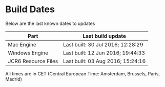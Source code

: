 # Build Dates

Below are the last known dates to updates

Part | Last build update
-----|-----
Mac Engine | Last built: 30 Jul 2016; 12:28:29
Windows Engine | Last built: 12 Jun 2016; 19:44:33
JCR6 Resource Files | Last built: 03 Aug 2016; 15:24:16
All times are in CET (Central European Time: Amsterdam, Brussels, Paris, Madrid)



